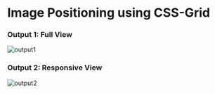 # Image Positioning using CSS-Grid

### Output 1: Full View
![output1](https://github.com/user-attachments/assets/29aa229d-c7ae-45e3-8967-d8eb60edde56)

### Output 2: Responsive View

![output2](https://github.com/user-attachments/assets/cc60c3d6-59c1-41b8-8d7d-50182c10862b)
